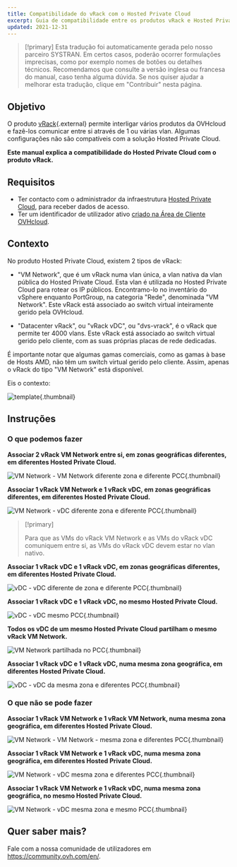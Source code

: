 ```yaml
---
title: Compatibilidade do vRack com o Hosted Private Cloud
excerpt: Guia de compatibilidade entre os produtos vRack e Hosted Private Cloud
updated: 2021-12-31
---
```


> [!primary]
> Esta tradução foi automaticamente gerada pelo nosso parceiro SYSTRAN. Em certos casos, poderão ocorrer formulações imprecisas, como por exemplo nomes de botões ou detalhes técnicos. Recomendamos que consulte a versão inglesa ou francesa do manual, caso tenha alguma dúvida. Se nos quiser ajudar a melhorar esta tradução, clique em "Contribuir" nesta página.
>

## Objetivo

O produto [vRack](https://www.ovh.pt/solucoes/vrack/){.external} permite interligar vários produtos da OVHcloud e fazê-los comunicar entre si através de 1 ou várias vlan. Algumas configurações não são compatíveis com a solução Hosted Private Cloud.

**Este manual explica a compatibilidade do Hosted Private Cloud com o produto vRack.**

## Requisitos

- Ter contacto com o administrador da infraestrutura [Hosted Private Cloud](https://www.ovhcloud.com/pt/enterprise/products/hosted-private-cloud/), para receber dados de acesso.
- Ter um identificador de utilizador ativo [criado na Área de Cliente OVHcloud](/links/manager).

## Contexto

No produto Hosted Private Cloud, existem 2 tipos de vRack:

- "VM Network", que é um vRack numa vlan única, a vlan nativa da vlan pública do Hosted Private Cloud. Esta vlan é utilizada no Hosted Private Cloud para rotear os IP públicos. Encontramo-lo no inventário do vSphere enquanto PortGroup, na categoria "Rede", denominada "VM Network". Este vRack está associado ao switch virtual inteiramente gerido pela OVHcloud.

- "Datacenter vRack", ou "vRack vDC", ou "dvs-vrack", é o vRack que permite ter 4000 vlans. Este vRack está associado ao switch virtual gerido pelo cliente, com as suas próprias placas de rede dedicadas.

É importante notar que algumas gamas comerciais, como as gamas à base de Hosts AMD, não têm um switch virtual gerido pelo cliente. Assim, apenas o vRack do tipo "VM Network" está disponível.

Eis o contexto:

![template](images/template.png){.thumbnail}

## Instruções

### O que podemos fazer

**Associar 2 vRack VM Network entre si, em zonas geográficas diferentes, em diferentes Hosted Private Cloud.**

![VM Network - VM Network diferente zona e diferente PCC ](images/vmnetwork-vmnetwork-diff-geo-diff-pcc.png){.thumbnail}

**Associar 1 vRack VM Network e 1 vRack vDC, em zonas geográficas diferentes, em diferentes Hosted Private Cloud.**

![VM Network - vDC diferente zona e diferente PCC ](images/vmnetwork-vdc-diff-geo-diff-pcc.png){.thumbnail}

> [!primary]
>
> Para que as VMs do vRack VM Network e as VMs do vRack vDC comuniquem entre si, as VMs do vRack vDC devem estar no vlan nativo.
> 

**Associar 1 vRack vDC e 1 vRack vDC, em zonas geográficas diferentes, em diferentes Hosted Private Cloud.**

![vDC - vDC diferente de zona e diferente PCC ](images/vdc-vdc-diff-geo-diff-pcc.png){.thumbnail}

**Associar 1 vRack vDC e 1 vRack vDC, no mesmo Hosted Private Cloud.**

![vDC - vDC mesmo PCC ](images/vdc-vdc-same-pcc.png){.thumbnail}

**Todos os vDC de um mesmo Hosted Private Cloud partilham o mesmo vRack VM Network.**

![VM Network partilhada no PCC](images/all-vdc-share-same-vmnetwork.png){.thumbnail}

**Associar 1 vRack vDC e 1 vRack vDC, numa mesma zona geográfica, em diferentes Hosted Private Cloud.**

![vDC - vDC da mesma zona e diferentes PCC ](images/vdc-vdc-same-zone-diff-pcc.png){.thumbnail}

### O que não se pode fazer

**Associar 1 vRack VM Network e 1 vRack VM Network, numa mesma zona geográfica, em diferentes Hosted Private Cloud.**

![VM Network - VM Network - mesma zona e diferentes PCC ](images/vmnetwork-vmnetwork-same-geo-diff-pcc.png){.thumbnail}

**Associar 1 vRack VM Network e 1 vRack vDC, numa mesma zona geográfica, em diferentes Hosted Private Cloud.**

![VM Network - vDC mesma zona e diferentes PCC ](images/vmnetwork-vdc-same-geo-diff-pcc.png){.thumbnail}

**Associar 1 vRack VM Network e 1 vRack vDC, numa mesma zona geográfica, no mesmo Hosted Private Cloud.**

![VM Network - vDC mesma zona e mesmo PCC ](images/vmnetwork-vdc-same-geo-same-pcc.png){.thumbnail}

## Quer saber mais?

Fale com a nossa comunidade de utilizadores em <https://community.ovh.com/en/>.
